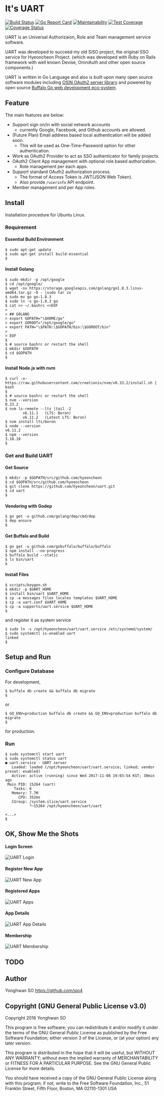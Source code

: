 # It's UART

[![Build Status](https://travis-ci.org/hyeoncheon/uart.svg?branch=master)](https://travis-ci.org/hyeoncheon/uart)
[![Go Report Card](https://goreportcard.com/badge/github.com/hyeoncheon/uart)](https://goreportcard.com/report/github.com/hyeoncheon/uart)
[![Maintainability](https://api.codeclimate.com/v1/badges/912df6609e6cb8da3576/maintainability)](https://codeclimate.com/github/hyeoncheon/uart/maintainability)
[![Test Coverage](https://api.codeclimate.com/v1/badges/912df6609e6cb8da3576/test_coverage)](https://codeclimate.com/github/hyeoncheon/uart/test_coverage)
[![Coverage Status](https://coveralls.io/repos/github/hyeoncheon/uart/badge.svg?branch=master)](https://coveralls.io/github/hyeoncheon/uart?branch=master)

UART is an Universal Authorizaion, Role and Team management service software.

UART was developed to succeed my old SiSO project, the original SSO service
for Hyeoncheon Project. (which was developed with Ruby on Rails framework
with well known Devise, OmniAuth and other open source components.)

UART is written in Go Language and also is built upon many open source
software modules including
[OSIN OAuth2 server library](https://github.com/RangelReale/osin)
and powered by open source
[Buffalo Go web development eco-system](https://github.com/gochigo/buffalo).

## Feature

The main features are below:

* Support sign on/in with social network accounts
  * currently Google, Facebook, and Github accounts are allowed.
* (Future Plan) Email address based local authentication will be added soon.
  * This will be used as One-Time-Password option for other authentication.
* Work as OAuth2 Provider to act as SSO authenticator for family projects.
* OAuth2 Client App management with optional role based authorization.
  * Role management per each apps.
* Support standard OAuth2 authorization process.
  * The format of Access Token is JWT(JSON Web Token).
  * Also provide `/userinfo` API endpoint.
* Member management and per App roles.

## Install

Installation procedure for Ubuntu Linux.

### Requirement

#### Essential Build Environment

```console
$ sudo apt-get update
$ sudo apt-get install build-essential
$ 
```

#### Install Golang

```console
$ sudo mkdir -p /opt/google
$ cd /opt/google/
$ wget -nv https://storage.googleapis.com/golang/go1.8.3.linux-amd64.tar.gz -O - |sudo tar zx
$ sudo mv go go-1.8.3
$ sudo ln -s go-1.8.3 go
$ cat >> ~/.bashrc <<EOF
> 
> ## GOLANG
> export GOPATH="\$HOME/go"
> export GOROOT="/opt/google/go"
> export PATH="\$PATH:\$GOPATH/bin:\$GOROOT/bin"
> 
> EOF
$ 
$ # source bashrc or restart the shell
$ mkdir $GOPATH
$ cd $GOPATH
$ 
```

#### Install Node.js with nvm

```console
$ curl -o- https://raw.githubusercontent.com/creationix/nvm/v0.33.2/install.sh | bash
$ 
$ # source bashrc or restart the shell
$ nvm --version
0.33.2
$ nvm ls-remote --lts |tail -2
        v6.11.1   (LTS: Boron)
        v6.11.2   (Latest LTS: Boron)
$ nvm install lts/boron
$ node --version
v6.11.2
$ npm --version
3.10.10
$ 
```


### Get and Build UART

#### Get Source

```console
$ mkdir -p $GOPATH/src/github.com/hyeoncheon
$ cd $GOPATH/src/github.com/hyeoncheon
$ git clone https://github.com/hyeoncheon/uart.git
$ cd uart
$ 
```

#### Vendoring with Godep

```console
$ go get -u github.com/golang/dep/cmd/dep
$ dep ensure
$ 
```

#### Get Buffalo and Build

```console
$ go get -u github.com/gobuffalo/buffalo/buffalo
$ npm install --no-progress
$ buffalo build --static
$ ls bin/uart
$ 
```

#### Install Files

```console
$ scripts/keygen.sh
$ mkdir -p $UART_HOME
$ install bin/uart $UART_HOME
$ cp -a messages files locales templates $UART_HOME
$ cp -a uart.conf $UART_HOME
$ cp -a supports/uart.service $UART_HOME
$ 
```

and register it as system service

```console
$ sudo ln -s /opt/hyeoncheon/uart/uart.service /etc/systemd/system/
$ sudo systemctl is-enabled uart
linked
$ 
```


## Setup and Run

### Configure Database

For development,

```console
$ buffalo db create && buffalo db migrate
$ 
```

or 

```console
$ GO_ENV=production buffalo db create && GO_ENV=production buffalo db migrate
$ 
```

for production.


### Run

```console
$ sudo systemctl start uart
$ sudo systemctl status uart
● uart.service - UART server
   Loaded: loaded (/opt/hyeoncheon/uart/uart.service; linked; vendor preset: enabled)
   Active: active (running) since Wed 2017-11-08 19:03:54 KST; 30min ago
 Main PID: 15264 (uart)
    Tasks: 8
   Memory: 7.7M
      CPU: 352ms
   CGroup: /system.slice/uart.service
           └─15264 /opt/hyeoncheon/uart/uart

<...>
$ 
```


## OK, Show Me the Shots

#### Login Screen

![UART Login](docs/uart-login.png)

#### Register New App

![UART New App](docs/uart-new-app.png)

#### Registered Apps

![UART Apps](docs/uart-apps.png)

#### App Details

![UART App Details](docs/uart-app-details.png)

#### Membership

![UART Membership](docs/uart-membership.png)


## TODO

## Author

Yonghwan SO https://github.com/sio4

## Copyright (GNU General Public License v3.0)

Copyright 2016 Yonghwan SO

This program is free software; you can redistribute it and/or modify it under
the terms of the GNU General Public License as published by the Free Software
Foundation; either version 3 of the License, or (at your option) any later
version.

This program is distributed in the hope that it will be useful, but WITHOUT
ANY WARRANTY; without even the implied warranty of MERCHANTABILITY or FITNESS
FOR A PARTICULAR PURPOSE. See the GNU General Public License for more details.

You should have received a copy of the GNU General Public License along with
this program; if not, write to the Free Software Foundation, Inc., 51
Franklin Street, Fifth Floor, Boston, MA 02110-1301 USA


